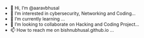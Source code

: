 - 👋 Hi, I’m @aaravbhusal
- 👀 I’m interested in cybersecurity, Networking and Coding...
- 🌱 I’m currently learning ...
- 💞️ I’m looking to collaborate on Hacking and Coding Project...
- 📫 How to reach me on bishnubhusal.github.io ...

<!---
aaravbhusal/aaravbhusal is a ✨ special ✨ repository because its `README.md` (this file) appears on your GitHub profile.
You can click the Preview link to take a look at your changes.
--->
